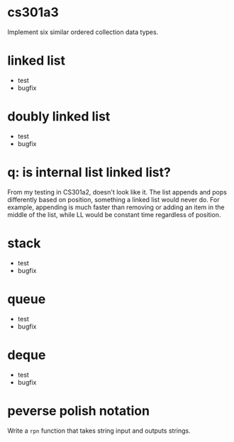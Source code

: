 # cs301a3

Implement six similar ordered collection data types.

# linked list

* test
* bugfix

# doubly linked list

* test
* bugfix

# q: is internal list linked list?
From my testing in CS301a2, doesn't look like it. The list appends and pops differently based on position, something a linked list would never do. For example, appending is much faster than removing or adding an item in the middle of the list, while LL would be constant time regardless of position.

# stack

* test
* bugfix

# queue

* test
* bugfix

# deque

* test
* bugfix

# peverse polish notation

Write a `rpn` function that takes string input and outputs strings.
